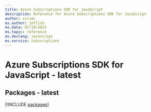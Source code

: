 ```yaml
---
title: Azure Subscriptions SDK for JavaScript
description: Reference for Azure Subscriptions SDK for JavaScript
author: xirzec
ms.author: jeffish
ms.data: 07/19/2023
ms.topic: reference
ms.devlang: javascript
ms.service: subscriptions
---
```

# Azure Subscriptions SDK for JavaScript - latest
## Packages - latest
[!INCLUDE [packages](subscriptions-index.md)]